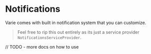 # Notifications

Varie comes with built in notification system that you can customize.

> Feel free to rip this out entirely as its just a service provider `NotificationsServiceProvider`.

// TODO - more docs on how to use
